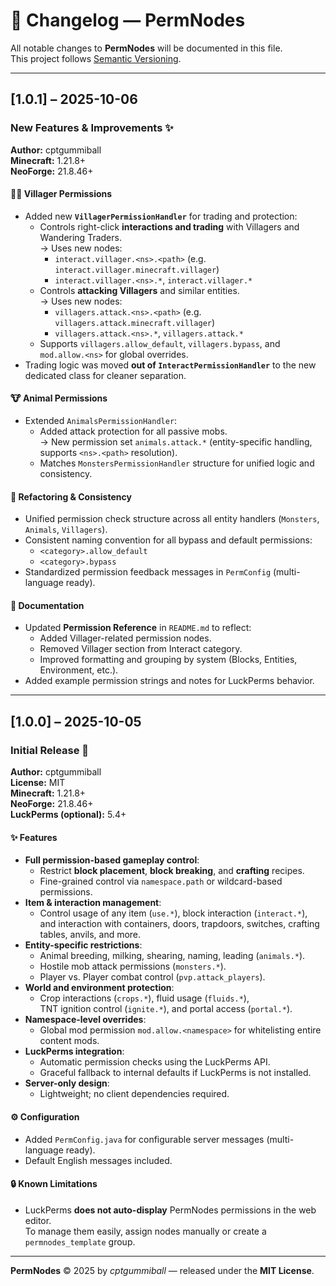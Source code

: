 # 🧾 Changelog — PermNodes

All notable changes to **PermNodes** will be documented in this file.  
This project follows [Semantic Versioning](https://semver.org/).

---

## [1.0.1] – 2025-10-06
### New Features & Improvements ✨
**Author:** cptgummiball  
**Minecraft:** 1.21.8+  
**NeoForge:** 21.8.46+

#### 🧑‍🌾 Villager Permissions
- Added new **`VillagerPermissionHandler`** for trading and protection:
    - Controls right-click **interactions and trading** with Villagers and Wandering Traders.  
      → Uses new nodes:
        - `interact.villager.<ns>.<path>` (e.g. `interact.villager.minecraft.villager`)
        - `interact.villager.<ns>.*`, `interact.villager.*`
    - Controls **attacking Villagers** and similar entities.  
      → Uses new nodes:
        - `villagers.attack.<ns>.<path>` (e.g. `villagers.attack.minecraft.villager`)
        - `villagers.attack.<ns>.*`, `villagers.attack.*`
    - Supports `villagers.allow_default`, `villagers.bypass`, and `mod.allow.<ns>` for global overrides.
- Trading logic was moved **out of `InteractPermissionHandler`** to the new dedicated class for cleaner separation.

#### 🐮 Animal Permissions
- Extended `AnimalsPermissionHandler`:
    - Added attack protection for all passive mobs.  
      → New permission set `animals.attack.*` (entity-specific handling, supports `<ns>.<path>` resolution).
    - Matches `MonstersPermissionHandler` structure for unified logic and consistency.

#### 🧱 Refactoring & Consistency
- Unified permission check structure across all entity handlers (`Monsters`, `Animals`, `Villagers`).
- Consistent naming convention for all bypass and default permissions:
    - `<category>.allow_default`
    - `<category>.bypass`
- Standardized permission feedback messages in `PermConfig` (multi-language ready).

#### 📘 Documentation
- Updated **Permission Reference** in `README.md` to reflect:
    - Added Villager-related permission nodes.
    - Removed Villager section from Interact category.
    - Improved formatting and grouping by system (Blocks, Entities, Environment, etc.).
- Added example permission strings and notes for LuckPerms behavior.

---

## [1.0.0] – 2025-10-05
### Initial Release 🎉
**Author:** cptgummiball  
**License:** MIT  
**Minecraft:** 1.21.8+  
**NeoForge:** 21.8.46+  
**LuckPerms (optional):** 5.4+

#### ✨ Features
- **Full permission-based gameplay control**:
    - Restrict **block placement**, **block breaking**, and **crafting** recipes.
    - Fine-grained control via `namespace.path` or wildcard-based permissions.
- **Item & interaction management**:
    - Control usage of any item (`use.*`), block interaction (`interact.*`),  
      and interaction with containers, doors, trapdoors, switches, crafting tables, anvils, and more.
- **Entity-specific restrictions**:
    - Animal breeding, milking, shearing, naming, leading (`animals.*`).
    - Hostile mob attack permissions (`monsters.*`).
    - Player vs. Player combat control (`pvp.attack_players`).
- **World and environment protection**:
    - Crop interactions (`crops.*`), fluid usage (`fluids.*`),  
      TNT ignition control (`ignite.*`), and portal access (`portal.*`).
- **Namespace-level overrides**:
    - Global mod permission `mod.allow.<namespace>` for whitelisting entire content mods.
- **LuckPerms integration**:
    - Automatic permission checks using the LuckPerms API.
    - Graceful fallback to internal defaults if LuckPerms is not installed.
- **Server-only design**:
    - Lightweight; no client dependencies required.

#### ⚙️ Configuration
- Added `PermConfig.java` for configurable server messages (multi-language ready).
- Default English messages included.

#### 🔒 Known Limitations
- LuckPerms **does not auto-display** PermNodes permissions in the web editor.  
  To manage them easily, assign nodes manually or create a `permnodes_template` group.

---

**PermNodes** © 2025 by *cptgummiball* — released under the **MIT License**.